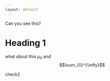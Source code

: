 ```yaml
---
layout: default
---
```

Can you see this?
# Heading 1

what about this $\mu_0$
and $$\sum_{0}^{\infty}$$

check2
